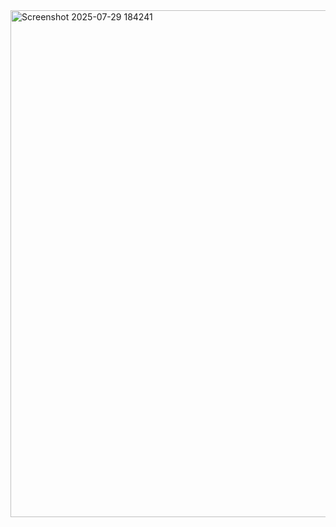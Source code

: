 <img width="1807" height="811" alt="Screenshot 2025-07-29 184241" src="https://github.com/user-attachments/assets/f87ca66c-ea51-4b8a-9bb5-39cda435f6ec" />
